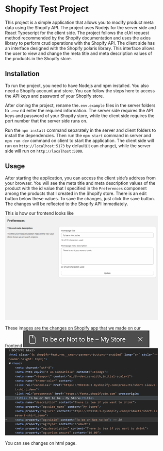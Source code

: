 # Shopify Test Project

This project is a simple application that allows you to modify product meta data using the Shopify API. The project uses Nodejs for the server side and React Typescript for the client side. The project follows the cUrl request method recommended by the Shopify documentation and uses the axios library to perform crud operations with the Shopify API. The client side has an interface designed with the Shopify polaris library. This interface allows the user to view and change the meta title and meta description values of the products in the Shopify store.

## Installation

To run the project, you need to have Nodejs and npm installed. You also need a Shopify account and store. You can follow the steps here to access the API keys and password of your Shopify store.

After cloning the project, rename the`.env.example` files in the server folders to  `.env` nd enter the required information. The server side requires the API keys and password of your Shopify store, while the client side requires the port number that the server side runs on.

Run the `npm install` command separately in the server and client folders to install the dependencies. Then run the `npm start` command in server and `npm run dev` command on client to start the application. The client side will run on `http://localhost:5173` by default(it can change), while the server side will run on `http://localhost:5000`.

## Usage

After starting the application, you can access the client side’s address from your browser. You will see the meta title and meta description values of the product with the id value that I specified in the `Preferences` component among the products that I created in the Shopify store. There is an edit button below these values. To save the changes, just click the save button. The changes will be reflected to the Shopify API immediately.

This is how our frontend looks like
![App Frontend](./docs/App%20Frontend.png)

These images are the changes on Shopify app that we made on our frontend
![Shopify Title](./docs/Shopify%20Title.png)
![Shopify Page](./docs/Shopify%20Page.png)

You can see changes on html page.

